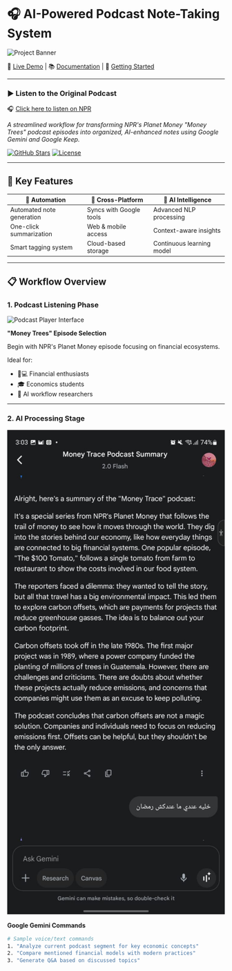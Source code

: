 # 🎧 AI-Powered Podcast Note-Taking System

<img src="https://github.com/user-attachments/assets/5ca30763-203c-4415-a68a-c2325dc30d8f" alt="Project Banner" width="400"/> <!-- Smaller banner -->

🔗 [Live Demo](#) | 📚 [Documentation](#) | 🚀 [Getting Started](#)

---

### ▶️ Listen to the Original Podcast

🎧 [Click here to listen on NPR](https://www.npr.org/sections/money/2015/10/30/455941812/money-trees)

*A streamlined workflow for transforming NPR's Planet Money "Money Trees" podcast episodes into organized, AI-enhanced notes using Google Gemini and Google Keep.*

[![GitHub Stars](https://img.shields.io/github/stars/zwanski2019/podcast-notes-npr-money-trace?style=for-the-badge&logo=github&color=yellow)](https://github.com/zwanski2019/podcast-notes-npr-money-trace)
[![License](https://img.shields.io/badge/license-MIT-blue?style=for-the-badge)](LICENSE)

---

## 🌟 Key Features

<div align="center">

| 🚀 Automation               | 📱 Cross-Platform       | 🧠 AI Intelligence         |
|----------------------------|-------------------------|----------------------------|
| Automated note generation  | Syncs with Google tools | Advanced NLP processing    |
| One-click summarization    | Web & mobile access     | Context-aware insights     |
| Smart tagging system       | Cloud-based storage     | Continuous learning model  |

</div>

---

## 📋 Workflow Overview

### 1. Podcast Listening Phase

<img src="https://github.com/user-attachments/assets/95949e0a-fe16-419f-9934-18fcd354b15f" alt="Podcast Player Interface" width="600"/>

**"Money Trees" Episode Selection**

Begin with NPR's Planet Money episode focusing on financial ecosystems.

Ideal for:
- 🧑💻 Financial enthusiasts  
- 🎓 Economics students  
- 🤖 AI workflow researchers  

---

### 2. AI Processing Stage

<img src="https://github.com/zwanski2019/podcast-notes-npr-money-trace/blob/main/Google%20Gemmi%20generating%20AI-assisted%20notes.jpg?raw=true" alt="Google Gemini AI Interaction" width="600"/>

**Google Gemini Commands**

```bash
# Sample voice/text commands
1. "Analyze current podcast segment for key economic concepts"
2. "Compare mentioned financial models with modern practices"
3. "Generate Q&A based on discussed topics"
